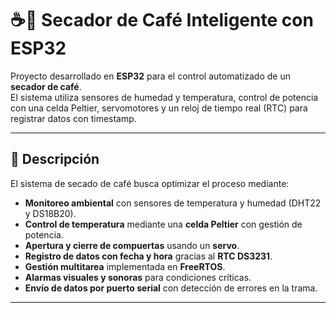 # ☕🌱 Secador de Café Inteligente con ESP32

Proyecto desarrollado en **ESP32** para el control automatizado de un **secador de café**.  
El sistema utiliza sensores de humedad y temperatura, control de potencia con una celda Peltier, servomotores y un reloj de tiempo real (RTC) para registrar datos con timestamp.  

---

## 📖 Descripción

El sistema de secado de café busca optimizar el proceso mediante:
- **Monitoreo ambiental** con sensores de temperatura y humedad (DHT22 y DS18B20).
- **Control de temperatura** mediante una **celda Peltier** con gestión de potencia.
- **Apertura y cierre de compuertas** usando un **servo**.
- **Registro de datos con fecha y hora** gracias al **RTC DS3231**.
- **Gestión multitarea** implementada en **FreeRTOS**.
- **Alarmas visuales y sonoras** para condiciones críticas.
- **Envío de datos por puerto serial** con detección de errores en la trama.

---


